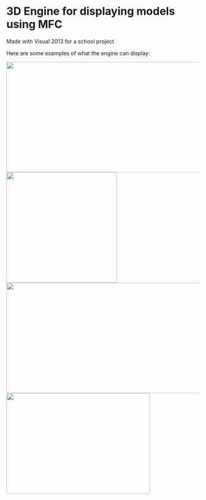 # 3D Engine for displaying models using MFC

Made with Visual 2013 for a school project



Here are some examples of what the engine can display:


<img src="https://imgur.com/5ESKjUh.png" width="512" height="288">

<img src="https://imgur.com/U2RNlZy.png" width="288" height="288">

<img src="https://i.imgur.com/DjJkNpT.png" width="512" height="288">

<img src="https://imgur.com/mEQPbaq.png" width="374" height="263">
